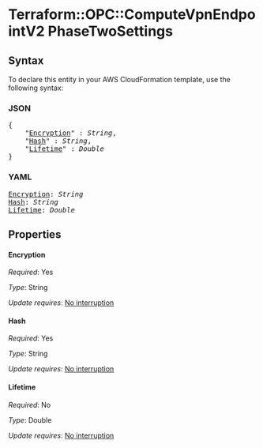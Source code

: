 # Terraform::OPC::ComputeVpnEndpointV2 PhaseTwoSettings

## Syntax

To declare this entity in your AWS CloudFormation template, use the following syntax:

### JSON

<pre>
{
    "<a href="#encryption" title="Encryption">Encryption</a>" : <i>String</i>,
    "<a href="#hash" title="Hash">Hash</a>" : <i>String</i>,
    "<a href="#lifetime" title="Lifetime">Lifetime</a>" : <i>Double</i>
}
</pre>

### YAML

<pre>
<a href="#encryption" title="Encryption">Encryption</a>: <i>String</i>
<a href="#hash" title="Hash">Hash</a>: <i>String</i>
<a href="#lifetime" title="Lifetime">Lifetime</a>: <i>Double</i>
</pre>

## Properties

#### Encryption

_Required_: Yes

_Type_: String

_Update requires_: [No interruption](https://docs.aws.amazon.com/AWSCloudFormation/latest/UserGuide/using-cfn-updating-stacks-update-behaviors.html#update-no-interrupt)

#### Hash

_Required_: Yes

_Type_: String

_Update requires_: [No interruption](https://docs.aws.amazon.com/AWSCloudFormation/latest/UserGuide/using-cfn-updating-stacks-update-behaviors.html#update-no-interrupt)

#### Lifetime

_Required_: No

_Type_: Double

_Update requires_: [No interruption](https://docs.aws.amazon.com/AWSCloudFormation/latest/UserGuide/using-cfn-updating-stacks-update-behaviors.html#update-no-interrupt)

